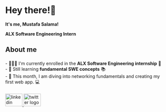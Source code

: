 
<h1 align="left">Hey there!👋</h1>

**It's me, Mustafa Salama!**

**ALX Software Engineering Intern**
###

<h2 align="left">About me</h2>

###

<p align="left">
- 👨🏻‍💻 I'm currently enrolled in the <strong>ALX Software Engineering internship</strong> 🚀<br>
- 🌱 Still learning <strong>fundamental SWE concepts</strong> 📚<br>
- 📅 This month, I am diving into networking fundamentals and creating my first web app. 💻
</p>

###

<div align="left">
  <a href="https://linkedin.com/in/mustafaslama" target="_blank">
    <img src="https://raw.githubusercontent.com/maurodesouza/profile-readme-generator/master/src/assets/icons/social/linkedin/default.svg" width="54" height="40" alt="linkedin logo"  />
  </a>
  <a href="https://twitter.com/mustafa_slama_" target="_blank">
    <img src="https://raw.githubusercontent.com/maurodesouza/profile-readme-generator/master/src/assets/icons/social/twitter/default.svg" width="54" height="40" alt="twitter logo"  />
  </a>
</div>

###

